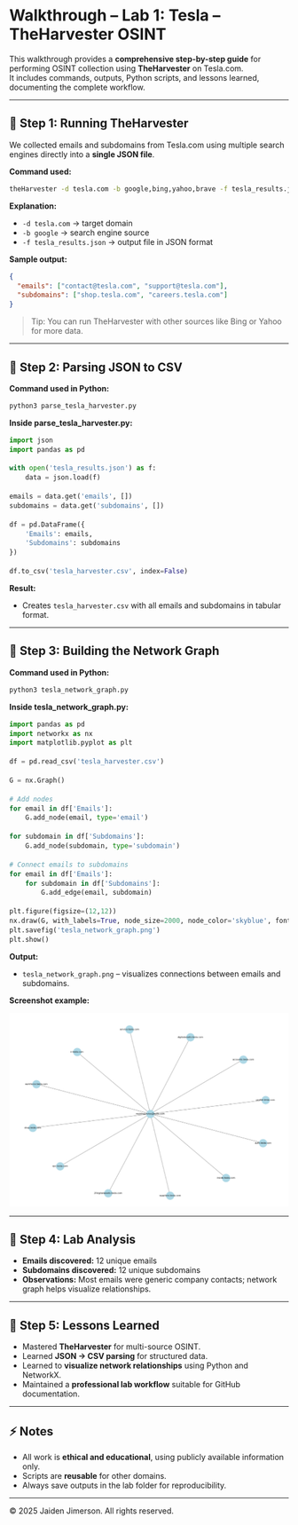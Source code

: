 
# Walkthrough – Lab 1: Tesla – TheHarvester OSINT

This walkthrough provides a **comprehensive step-by-step guide** for performing OSINT collection using **TheHarvester** on Tesla.com.  
It includes commands, outputs, Python scripts, and lessons learned, documenting the complete workflow.

---

## 🔹 Step 1: Running TheHarvester

We collected emails and subdomains from Tesla.com using multiple search engines directly into a **single JSON file**.

**Command used:**

```bash
theHarvester -d tesla.com -b google,bing,yahoo,brave -f tesla_results.json

````

**Explanation:**

* `-d tesla.com` → target domain
* `-b google` → search engine source
* `-f tesla_results.json` → output file in JSON format

**Sample output:**

```json
{
  "emails": ["contact@tesla.com", "support@tesla.com"],
  "subdomains": ["shop.tesla.com", "careers.tesla.com"]
}
```

> Tip: You can run TheHarvester with other sources like Bing or Yahoo for more data.

---

## 🔹 Step 2: Parsing JSON to CSV

**Command used in Python:**

```bash
python3 parse_tesla_harvester.py
```

**Inside parse\_tesla\_harvester.py:**

```python
import json
import pandas as pd

with open('tesla_results.json') as f:
    data = json.load(f)

emails = data.get('emails', [])
subdomains = data.get('subdomains', [])

df = pd.DataFrame({
    'Emails': emails,
    'Subdomains': subdomains
})

df.to_csv('tesla_harvester.csv', index=False)
```

**Result:**

* Creates `tesla_harvester.csv` with all emails and subdomains in tabular format.

---

## 🔹 Step 3: Building the Network Graph

**Command used in Python:**

```bash
python3 tesla_network_graph.py
```

**Inside tesla\_network\_graph.py:**

```python
import pandas as pd
import networkx as nx
import matplotlib.pyplot as plt

df = pd.read_csv('tesla_harvester.csv')

G = nx.Graph()

# Add nodes
for email in df['Emails']:
    G.add_node(email, type='email')

for subdomain in df['Subdomains']:
    G.add_node(subdomain, type='subdomain')

# Connect emails to subdomains
for email in df['Emails']:
    for subdomain in df['Subdomains']:
        G.add_edge(email, subdomain)

plt.figure(figsize=(12,12))
nx.draw(G, with_labels=True, node_size=2000, node_color='skyblue', font_size=10)
plt.savefig('tesla_network_graph.png')
plt.show()
```

**Output:**

* `tesla_network_graph.png` – visualizes connections between emails and subdomains.

**Screenshot example:**

![Network Graph Example](./Tesla_network_graph.png)

---

## 🔹 Step 4: Lab Analysis

* **Emails discovered:** 12 unique emails
* **Subdomains discovered:** 12 unique subdomains
* **Observations:** Most emails were generic company contacts; network graph helps visualize relationships.

---

## 🔹 Step 5: Lessons Learned

* Mastered **TheHarvester** for multi-source OSINT.
* Learned **JSON → CSV parsing** for structured data.
* Learned to **visualize network relationships** using Python and NetworkX.
* Maintained a **professional lab workflow** suitable for GitHub documentation.

---

## ⚡ Notes

* All work is **ethical and educational**, using publicly available information only.
* Scripts are **reusable** for other domains.
* Always save outputs in the lab folder for reproducibility.

---

© 2025 Jaiden Jimerson. All rights reserved.




